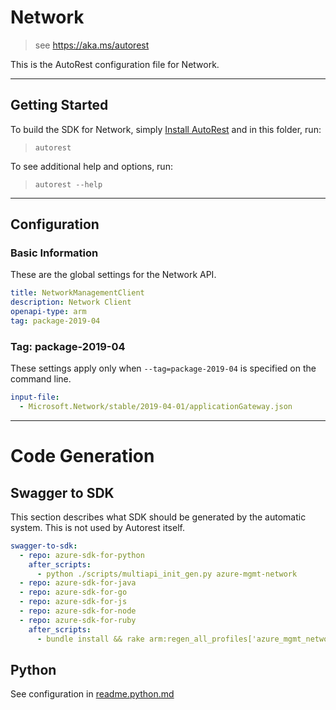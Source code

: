 # Network

> see https://aka.ms/autorest

This is the AutoRest configuration file for Network.

---

## Getting Started

To build the SDK for Network, simply [Install AutoRest](https://github.com/Azure/autorest/blob/master/docs/installing-autorest.md) and in this folder, run:

> `autorest`

To see additional help and options, run:

> `autorest --help`

---

## Configuration

### Basic Information

These are the global settings for the Network API.

``` yaml
title: NetworkManagementClient
description: Network Client
openapi-type: arm
tag: package-2019-04
```


### Tag: package-2019-04

These settings apply only when `--tag=package-2019-04` is specified on the command line.

```yaml $(tag) == 'package-2019-04'
input-file:
  - Microsoft.Network/stable/2019-04-01/applicationGateway.json
```

---

# Code Generation

## Swagger to SDK

This section describes what SDK should be generated by the automatic system.
This is not used by Autorest itself.

``` yaml $(swagger-to-sdk)
swagger-to-sdk:
  - repo: azure-sdk-for-python
    after_scripts:
      - python ./scripts/multiapi_init_gen.py azure-mgmt-network
  - repo: azure-sdk-for-java
  - repo: azure-sdk-for-go
  - repo: azure-sdk-for-js
  - repo: azure-sdk-for-node
  - repo: azure-sdk-for-ruby
    after_scripts:
      - bundle install && rake arm:regen_all_profiles['azure_mgmt_network']
```

## Python

See configuration in [readme.python.md](https://github.com/Azure/azure-sdk-for-python/blob/master/doc/dev/mgmt/swagger/multi_api/readme.python.md)
